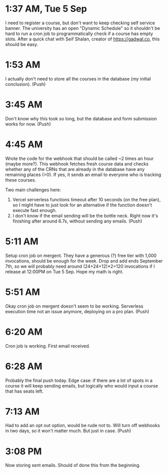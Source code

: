 # 1:37 AM, Tue 5 Sep

I need to register a course, but don't want to keep checking self service banner. The university has an open "Dynamic Schedule" so it shouldn't be hard to run a cron job to programmatically check if a course has empty slots. After a quick chat with Seif Shalan, creator of https://gadwal.co, this should be easy.

# 1:53 AM

I actually don't need to store all the courses in the database (my initial conclusion). (Push)

# 3:45 AM

Don't know why this took so long, but the database and form submission works for now. (Push)

# 4:45 AM

Wrote the code for the webhook that should be called ~2 times an hour (maybe more?). This webhook fetches fresh course data and checks whether any of the CRNs that are already in the database have any remaining places (>0). If yes, it sends an email to everyone who is tracking these courses.

Two main challenges here:

1. Vercel serverless functions timeout after 10 seconds (on the free plan), so I might have to just look for an alternative if the function doesn't execute fast enough.
2. I don't know if the email sending will be the bottle neck. Right now it's finishing after around 6.7s, without sending any emails.
   (Push)

# 5:11 AM

Setup cron job on mergent. They have a generous (?) free tier with 1,000 invocations, should be enough for the week. Drop and add ends September 7th, so we will probably need around (24+24+12)\*2=120 invocations if I release at 12:00PM on Tue 5 Sep. Hope my math is right.

# 5:51 AM

Okay cron job on mergent doesn't seem to be working. Serverless execution time not an issue anymore, deploying on a pro plan. (Push)

# 6:20 AM

Cron job is working. First email received.

# 6:28 AM

Probably the final push today. Edge case: if there are a lot of spots in a course it will keep sending emails, but logically who would input a course that has seats left.

# 7:13 AM

Had to add an opt out option, would be rude not to. Will turn off webhooks in two days, so it won't matter much. But just in case. (Push)

# 3:08 PM

Now storing sent emails. Should of done this from the beginning.